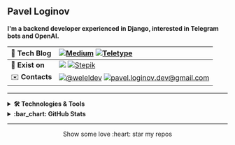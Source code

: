 ## Pavel Loginov

**I'm a backend developer experienced in Django, interested in Telegram bots and OpenAI.**

| :pencil: **Tech Blog**| <a href="https://medium.com/@pavel.loginov.dev"><img src="https://img.shields.io/badge/Medium-12100E?style=flat&logo=medium&logoColor=white" alt="Medium" /></a> <a href="https://teletype.in/@loginovpavel"><img src="https://img.shields.io/badge/Teletype-2CA5E0?style=flat&logoColor=white" alt="Teletype" /></a>|
|:-|:-|
| 🚀 **Exist on**| <a href="https://www.codewars.com/users/-welel-"><img src="https://www.codewars.com/users/-welel-/badges/micro" /></a> <a href="https://stepik.org/users/45294126"><img src="https://img.shields.io/badge/Stekip-12100E?style=flat&logoColor=white" alt="Stepik" /></a>|
| :envelope: **Contacts**| <a href="https://t.me/weleldev"><img src="https://img.shields.io/badge/@weleldev-2CA5E0?style=flat&logo=telegram&logoColor=white" alt="@weleldev" /></a> <a href="mailto:pavel.loginov.dev@gmail.com"><img src="https://img.shields.io/badge/-pavel.loginov.dev@gmail.com-%2314354c.svg?style=flat&logo=gmail&logoColor=red" alt="pavel.loginov.dev@gmail.com" /></a> |

---

<details>
<summary><b>🛠️ Technologies & Tools</b></summary>

|Main|
|:-:|
|<img src="https://img.shields.io/badge/Python-%2314354c.svg?logo=Python&logoColor=white&style=flat" alt="Python" /> <img src="https://img.shields.io/badge/Django-%23092e20.svg?logo=django&logoColor=white&style=flat" alt="Django" />  <img src="https://img.shields.io/badge/Postgres-%23336791.svg?logo=postgresql&logoColor=white&style=flat" alt="Postgres" />  <img src="https://img.shields.io/badge/Linux-%23fcc624.svg?logo=linux&logoColor=white&style=flat" alt="Linux" /> <img src="https://img.shields.io/badge/git-%23d22128.svg?logo=git&logoColor=white&style=flat" alt="Git" /> |
|**Experienced**|
|<img src="https://img.shields.io/badge/HTML5-%23e34f26.svg?logo=html5&logoColor=white&style=flat" alt="HTML5" /> <img src="https://img.shields.io/badge/CSS3-%231572b6.svg?logo=css3&logoColor=white&style=flat" alt="CSS3" /> <img src="https://img.shields.io/badge/Bootstrap-%237952b3.svg?logo=bootstrap&logoColor=white&style=flat" alt="Bootstrap" /> <img src="https://img.shields.io/badge/Docker-%230db7ed.svg?style=flat&logo=docker&logoColor=white" alt="Docker" /> <img src="https://img.shields.io/badge/Docker Compose-%23d22128.svg?style=flat&logo=docker&logoColor=white" alt="Dcoker Compose" /> <img src="https://img.shields.io/badge/aiogram 3-%2300ADD8.svg?style=flat&logo=telegram&logoColor=white" alt="aiogram 3" />|
|**Exploring**|
|<img src="https://img.shields.io/badge/Flask-%23000.svg?style=flat&logo=flask&logoColor=white" alt="Flask" /> <img src="https://img.shields.io/badge/FastAPI-005571?style=flat&logo=fastapi" alt="FastAPI" /> <img src="https://img.shields.io/badge/Django-REST-ff1709?style=flat&logo=django&logoColor=white&color=ff1709&labelColor=gray" alt="DRF" /> <img src="https://img.shields.io/badge/ClickHouse-%23fcc624.svg?logo=clickhouse5&logoColor=warning&style=flat" alt="ClickHouse" /> <img src="https://img.shields.io/badge/Redis-%23a51f17.svg?logo=redis&logoColor=white&style=flat" alt="Redis" /> <img src="https://img.shields.io/badge/MongoDB-%234ea94b.svg?style=flat&logo=mongodb&logoColor=white" alt="Mongo DB" /> <img src="https://img.shields.io/badge/Celery-3DDC84.svg?style=flat&logo=celery&logoColor=white" alt="Celery" /> <img src="https://img.shields.io/badge/JavaScript-%23323330.svg?style=flat&logo=javascript&logoColor=%23F7DF1E" alt="JS" /> <img src="https://img.shields.io/badge/nginx-%23009639.svg?style=flat&logo=nginx&logoColor=white" alt="nginx" /> <img src="https://img.shields.io/badge/Selenium-%23009639.svg?style=flat&logo=selenium&logoColor=white" alt="Selenium" />  <img src="https://img.shields.io/badge/Apache%20Kafka-000?style=flat&logo=apachekafka" alt="Kafka" />|
|**Tools**|
|<img src="https://img.shields.io/badge/Jupyter-%23FA0F00.svg?style=flat&logo=jupyter&logoColor=white" alt="Jupyter Notebook" /> <img src="https://img.shields.io/badge/VS%20Code-0078d7.svg?style=flat&logo=visual-studio-code&logoColor=white" alt="Visual Studio Code" /> <img src="https://img.shields.io/badge/Markdown-%23000000.svg?style=flat&logo=markdown&logoColor=white" alt="Markdown" /> <img src="https://img.shields.io/badge/Obsidian-%23483699.svg?style=flat&logo=obsidian&logoColor=white" alt="Obsidian" /> <img src="https://img.shields.io/badge/Colab-%23F46800.svg?style=flat&logo=googlecolab&logoColor=white" alt="Colab" /> <img src="https://img.shields.io/badge/Adobe%20Photoshop-%2331A8FF.svg?style=flat&logo=adobe%20photoshop&logoColor=white" alt="Adobe Photoshop" /> <img src="https://img.shields.io/badge/ChatGPT-%23000000.svg?style=flat&logo=openai&logoColor=white" alt="ChatGPT" />|
</details>

<details>
<summary><b>:bar_chart: GitHub Stats</b></summary>

<p align="center"><img src="https://streak-stats.demolab.com?user=welel&theme=flag-india&hide_border=true&date_format=j%20M%5B%20Y%5D&background=DD272700&stroke=0211DD" atl="commits_stat" width="420"/></p>

<p align="center"><img src="https://komarev.com/ghpvc/?username=welel&color=orange"></p>
</details>

---
<p align="center">Show some love :heart: star my repos</p>







<!--
<details>
<summary><b>💡 Current Project</b></summary>

<img src="https://camo.githubusercontent.com/ea165e2ba59ef0cbdad777ca1ff5fdfe552ab21ade7571285df6ce01f87551b6/68747470733a2f2f692e6962622e636f2f5a4d6a397476722f6f75747075742d6f6e6c696e65706e67746f6f6c732e706e67" width="40%" align="right" alt="Screenshot]" />

<a href="https://github.com/welel/noted" _target="blank"><img alt="noted_logo" src="imgs/noted_logo2.png" width="100" align="left" /></a>

[NoteD](https://github.com/welel/noted) is a platform designed for creating and sharing personal notes, allowing users to search for relevant topics, save, download and follow notes from other users. The platform also enables users to search for notes on specific sources of information such as books, articles, videos, lectures and other types of content. The project was developed with the primary goals of providing an opportunity for me to learn and improve my skills while creating it, as well as a showcase for recruiters to demonstrate my coding abilities.

[![NoteD Repo Card](https://github-readme-stats.vercel.app/api/pin/?username=welel&repo=noted)](https://github.com/welel/noted)
</details>

| :computer: **Portfolio**| [loginovpavel.ru](https://loginovpavel.ru/)|
-->



<!--
|**Forgotten**|
| <img src="https://img.shields.io/badge/Java-%23ED8B00.svg?style=flat&logo=java&logoColor=white" alt="Java" /> <img src="https://img.shields.io/badge/Go-%2300ADD8.svg?style=flat&logo=go&logoColor=white" alt="Go" /> <img src="https://img.shields.io/badge/C++-%2300599C.svg?style=flat&logo=c%2B%2B&logoColor=white" alt="cpp"/> <img src="https://img.shields.io/badge/Matlab-%23F7A41D.svg?style=flat&logo=matlab&logoColor=white" alt="Matlab"/> <img src="https://img.shields.io/badge/Assembly-%23007ACC.svg?style=flat&logo=assembly&logoColor=white" alt="Assembly"/> <img src="https://img.shields.io/badge/Heroku-%23430098.svg?style=flat&logo=heroku&logoColor=white" alt="Heroku" /> <img src="https://img.shields.io/badge/TensorFlow-%23FF6F00.svg?style=flat&logo=TensorFlow&logoColor=white" alt="TensorFlow" /> <img src="https://img.shields.io/badge/Keras-%23D00000.svg?style=flat&logo=Keras&logoColor=white" alt="Keras" /> <img src="https://img.shields.io/badge/Android-3DDC84?style=flat&logo=android&logoColor=white" alt="Android" /> <img src="https://img.shields.io/badge/PyQt5-%298729.svg?style=flat&logo=pyqt&logoColor=white" alt="PyQt5" /> |
-->




<!-- | 🌱 **Building**| <a href="https://github.com/welel/noted"><img alt="noted_logo" src="imgs/noted_logo2.png" width="65"/></a>| -->
<!-- | 👔 **Hire me**| [Resume](https://loginovpavel.ru/resume.pdf)| -->


<!-- <p align="center"><img src="imgs/cover.jpeg" alt="cover" width="700" /></p> -->


<!-- <h2 align="center">
  Hi <img alt="hi" src="https://raw.githubusercontent.com/aemmadi/aemmadi/master/wave.gif" width="35"/>, I'm Pavel
</h2>
<a href="https://github.com/welel/welel/blob/main/README.rus.md" ><img alt="ru" src="https://img.shields.io/badge/%D0%B2%D0%B5%D1%80%D1%81%D0%B8%D1%8F-%D0%BD%D0%B0%20%D1%80%D1%83%D1%81%D1%81%D0%BA%D0%BE%D0%BC-blue"/></a>

<img align="right" alt="Mark" src="imgs/WATNEY.png" height="340" />

<h3 align="center">A curious backend developer based in Saint-Petersburg</h3>

I'm a passionate developer with a **higher education in computer science**. I'm currently **seeking challenging career opportunities**. I have a strong mastery of **Python, Django** and mostly work in a **Linux** environment. Proficient in creating visually appealing and user-friendly frontend using **HTML, CSS, JavaScript, and Bootstrap**.

For a detailed overview of my coding skills and abilities, please visit my current project - [NoteD](https://welel-noted.site/en/), [on GitHub](https://github.com/welel/noted). This project showcases my technical expertise and attention to detail, and will give you a clear understanding of the quality of work I am capable of delivering. 

<h4 align="center">🔍 looking for a job &nbsp; | &nbsp;  &nbsp; | &nbsp; 💬 contact me <a href="mailto:pavel.loginov.dev@gmail.com" ><img src="https://img.shields.io/badge/-gmail-informational?style=flat&logo=gmail" alt="gmail"/></a></h4>
-->

<!--
<details>
<summary><b>😎 Some Things About Me</b></summary>

* 📱 Believe that spending less time on social networks can make us happier.

* 📓 Get knowledge on [Stepik](https://stepik.org/), [Real Python](https://realpython.com/), [Very Academy](https://www.youtube.com/channel/UC1mxuk7tuQT2D0qTMgKji3w), [Yandex Academy](https://www.youtube.com/c/%D0%90%D0%BA%D0%B0%D0%B4%D0%B5%D0%BC%D0%B8%D1%8F%D0%AF%D0%BD%D0%B4%D0%B5%D0%BA%D1%81%D0%B0/about) besides books and docs.

* 🏃 Really love running.

* 📚 Books have impacted me: "Trilogy of Desire" (T.D.), "Sapiens: A Brief History of Humankind" (Y.N.H.), "The Power of Now" (E.T.)
</details>
-->
